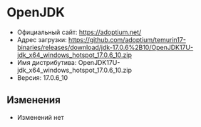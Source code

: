# OpenJDK

* Официальный сайт: https://adoptium.net/
* Адрес загрузки: https://github.com/adoptium/temurin17-binaries/releases/download/jdk-17.0.6%2B10/OpenJDK17U-jdk_x64_windows_hotspot_17.0.6_10.zip
* Имя дистрибутива: OpenJDK17U-jdk_x64_windows_hotspot_17.0.6_10.zip
* Версия: 17.0.6_10

## Изменения
* Изменений нет